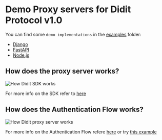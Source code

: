 # Demo Proxy servers for Didit Protocol v1.0

You can find some `demo implementations`  in the [examples](https://github.com/gamiumapp/didit-sdk-proxy-server/tree/main/examples) folder:
- [Django](https://github.com/gamiumapp/didit-sdk-proxy-server/tree/main/examples/django)
- [FastAPI](https://github.com/gamiumapp/didit-sdk-proxy-server/tree/main/examples/fast_api)
- [Node.js](https://github.com/gamiumapp/didit-sdk-proxy-server/tree/main/examples/node)

## How does the proxy server works?

<img alt="How Didit SDK works" src="https://docs.dev.didit.me/_next/image?url=%2F_next%2Fstatic%2Fmedia%2Fsdk_works.5dcf3190.png&w=3840&q=75">

For more info on the SDK refer to [here](https://docs.didit.me/docs/sdk)

## How does the Authentication Flow works?
<img alt="How Didit proxy server works" src="https://docs.dev.didit.me/_next/image?url=%2F_next%2Fstatic%2Fmedia%2Fproxy_server_works.f6c28ce0.png&w=3840&q=75">


For more info on the Authentication Flow refere [here](https://docs.didit.me/docs/didit-flow/authentication-flow) or try [this example](https://docs.didit.me/docs/demo-authentication-flow)
